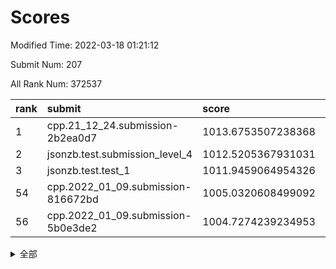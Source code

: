 # Scores

Modified Time: 2022-03-18 01:21:12

Submit Num: 207

All Rank Num: 372537

| rank |               submit               |       score        |       sigma        | pk_num |
| :--- | :--------------------------------- | :----------------- | :----------------- | :----- |
| 1    | cpp.21_12_24.submission-2b2ea0d7   | 1013.6753507238368 | 0.8204609525393414 | 7199   |
| 2    | jsonzb.test.submission_level_4     | 1012.5205367931031 | 0.7978294791783388 | 7204   |
| 3    | jsonzb.test.test_1                 | 1011.9459064954326 | 0.7861227315552166 | 7197   |
| 54   | cpp.2022_01_09.submission-816672bd | 1005.0320608499092 | 0.7087980055780754 | 7193   |
| 56   | cpp.2022_01_09.submission-5b0e3de2 | 1004.7274239234953 | 0.7241464195024976 | 7202   |


<details>
<summary>全部</summary>

| rank |                 submit                 |       score        |       sigma        | pk_num |
| :--- | :------------------------------------- | :----------------- | :----------------- | :----- |
| 1    | cpp.21_12_24.submission-2b2ea0d7       | 1013.6753507238368 | 0.8204609525393414 | 7199   |
| 2    | jsonzb.test.submission_level_4         | 1012.5205367931031 | 0.7978294791783388 | 7204   |
| 3    | jsonzb.test.test_1                     | 1011.9459064954326 | 0.7861227315552166 | 7197   |
| 4    | gobigger.level_3.submission_level_3_27 | 1011.7614248045534 | 0.7752580487218765 | 7200   |
| 5    | gobigger.level_3.submission_level_3_42 | 1011.3506620731414 | 0.7753304779035209 | 7206   |
| 6    | gobigger.level_3.submission_level_3_38 | 1011.2834316275173 | 0.762556017080446  | 7195   |
| 7    | gobigger.level_3.submission_level_3_43 | 1011.2380625647253 | 0.7477807067755119 | 7199   |
| 8    | gobigger.level_3.submission_level_3_6  | 1011.219978665873  | 0.7852160272858231 | 7194   |
| 9    | gobigger.level_3.submission_level_3_28 | 1011.101560889846  | 0.7499715730834082 | 7200   |
| 10   | gobigger.level_3.submission_level_3_31 | 1011.0558816430995 | 0.7684533388059089 | 7201   |
| 11   | gobigger.level_3.submission_level_3_30 | 1010.9729741546953 | 0.7561508696613795 | 7197   |
| 12   | gobigger.level_3.submission_level_3_17 | 1010.933991221839  | 0.7579097333429541 | 7201   |
| 13   | gobigger.level_3.submission_level_3_47 | 1010.8749191260816 | 0.7776888989952706 | 7197   |
| 14   | gobigger.level_3.submission_level_3_44 | 1010.8379325005649 | 0.7581593000435547 | 7199   |
| 15   | gobigger.level_3.submission_level_3_34 | 1010.7607642958412 | 0.7938250071018397 | 7198   |
| 16   | gobigger.level_3.submission_level_3_9  | 1010.6919321060046 | 0.7812446776347006 | 7200   |
| 17   | gobigger.level_3.submission_level_3_29 | 1010.6134896433979 | 0.7513952227183762 | 7198   |
| 18   | gobigger.level_3.submission_level_3_35 | 1010.6131793760464 | 0.7614067869170259 | 7199   |
| 19   | gobigger.level_3.submission_level_3_25 | 1010.5980831593956 | 0.7756478050646464 | 7199   |
| 20   | gobigger.level_3.submission_level_3_2  | 1010.5876190273548 | 0.7480110480052735 | 7196   |
| 21   | gobigger.level_3.submission_level_3_5  | 1010.5508938692996 | 0.768145448193138  | 7198   |
| 22   | gobigger.level_3.submission_level_3_33 | 1010.5247789744753 | 0.7566499336491581 | 7199   |
| 23   | gobigger.level_3.submission_level_3_49 | 1010.5193573648438 | 0.7597938063949463 | 7200   |
| 24   | gobigger.level_3.submission_level_3_36 | 1010.492865635396  | 0.7704424456151223 | 7199   |
| 25   | gobigger.level_3.submission_level_3_20 | 1010.4588504920946 | 0.7490878884705925 | 7200   |
| 26   | gobigger.level_3.submission_level_3_45 | 1010.4218668318773 | 0.7439526050551609 | 7201   |
| 27   | gobigger.level_3.submission_level_3_24 | 1010.3533936341787 | 0.7500778389222184 | 7200   |
| 28   | gobigger.level_3.submission_level_3_39 | 1010.2857696828432 | 0.7622889795029567 | 7194   |
| 29   | gobigger.level_3.submission_level_3_22 | 1010.2136651478172 | 0.7583367450958035 | 7200   |
| 30   | gobigger.level_3.submission_level_3_12 | 1010.1638144090684 | 0.7463645895422909 | 7197   |
| 31   | gobigger.level_3.submission_level_3_26 | 1010.1472330049697 | 0.7511269674384499 | 7201   |
| 32   | gobigger.level_3.submission_level_3_40 | 1010.1313131806893 | 0.7680761962423062 | 7196   |
| 33   | gobigger.level_3.submission_level_3_32 | 1010.0488743834145 | 0.7498569846357213 | 7194   |
| 34   | gobigger.level_3.submission_level_3_3  | 1010.0027474157213 | 0.7664587169156749 | 7201   |
| 35   | gobigger.level_3.submission_level_3_14 | 1009.8874701786152 | 0.7594694984734989 | 7200   |
| 36   | gobigger.level_3.submission_level_3_41 | 1009.8674310056019 | 0.7569041192590766 | 7194   |
| 37   | gobigger.level_3.submission_level_3_16 | 1009.8323554208037 | 0.7519816564175068 | 7196   |
| 38   | gobigger.level_3.submission_level_3_19 | 1009.8107544000205 | 0.7493284561068648 | 7201   |
| 39   | gobigger.level_3.submission_level_3_11 | 1009.738817869498  | 0.7661823778906311 | 7199   |
| 40   | gobigger.level_3.submission_level_3_1  | 1009.6712085935167 | 0.7726685560914378 | 7196   |
| 41   | gobigger.level_3.submission_level_3_4  | 1009.6711014042191 | 0.7710180564175979 | 7198   |
| 42   | gobigger.level_3.submission_level_3_13 | 1009.6635833660642 | 0.7421710985179074 | 7199   |
| 43   | gobigger.level_3.submission_level_3_23 | 1009.4585778484608 | 0.7466487614822338 | 7197   |
| 44   | gobigger.level_3.submission_level_3_37 | 1009.3938942435237 | 0.766653370951823  | 7205   |
| 45   | gobigger.level_3.submission_level_3_7  | 1009.3867814412382 | 0.7441436452184513 | 7202   |
| 46   | gobigger.level_3.submission_level_3_10 | 1009.3134669348656 | 0.7825788669410058 | 7203   |
| 47   | gobigger.level_3.submission_level_3_48 | 1009.1618360899993 | 0.752175740133004  | 7203   |
| 48   | gobigger.level_3.submission_level_3_0  | 1009.1616788469638 | 0.7750502476738044 | 7202   |
| 49   | gobigger.level_3.submission_level_3_18 | 1009.0814046474911 | 0.7358489669915214 | 7198   |
| 50   | gobigger.level_3.submission_level_3_21 | 1009.0706091313943 | 0.7625931521036682 | 7193   |
| 51   | gobigger.level_3.submission_level_3_15 | 1008.7975431163551 | 0.740869974137729  | 7203   |
| 52   | gobigger.level_3.submission_level_3_46 | 1008.5397843649429 | 0.7611552048352116 | 7203   |
| 53   | gobigger.level_3.submission_level_3_8  | 1008.2603514116121 | 0.7501712208680271 | 7201   |
| 54   | cpp.2022_01_09.submission-816672bd     | 1005.0320608499092 | 0.7087980055780754 | 7193   |
| 55   | gobigger.level_1.submission_level_1_28 | 1004.7882226770676 | 0.7166356520426594 | 7207   |
| 56   | cpp.2022_01_09.submission-5b0e3de2     | 1004.7274239234953 | 0.7241464195024976 | 7202   |
| 57   | gobigger.level_1.submission_level_1_20 | 1004.5004102275952 | 0.718154408715593  | 7200   |
| 58   | gobigger.level_1.submission_level_1_33 | 1004.4178167911131 | 0.721958095254603  | 7200   |
| 59   | gobigger.level_1.submission_level_1_43 | 1004.2385356321661 | 0.7280603972050103 | 7198   |
| 60   | gobigger.level_1.submission_level_1_27 | 1004.2161986845731 | 0.716907286951522  | 7201   |
| 61   | gobigger.level_1.submission_level_1_38 | 1004.1191354452086 | 0.7317995146568291 | 7199   |
| 62   | gobigger.level_1.submission_level_1_36 | 1004.1143910296225 | 0.7277864297824048 | 7202   |
| 63   | gobigger.level_1.submission_level_1_0  | 1003.9516601429318 | 0.7065423103246689 | 7200   |
| 64   | gobigger.level_1.submission_level_1_13 | 1003.8426497496855 | 0.7147296957219107 | 7200   |
| 65   | gobigger.level_1.submission_level_1_39 | 1003.805416073688  | 0.7291479045764195 | 7192   |
| 66   | gobigger.level_1.submission_level_1_32 | 1003.7123882833027 | 0.7166096631644719 | 7200   |
| 67   | gobigger.level_1.submission_level_1_42 | 1003.6757949369857 | 0.726054988983924  | 7200   |
| 68   | gobigger.level_1.submission_level_1_26 | 1003.6733194063713 | 0.7206589356041151 | 7198   |
| 69   | gobigger.level_1.submission_level_1_25 | 1003.6571030730958 | 0.7397781359702136 | 7200   |
| 70   | gobigger.level_1.submission_level_1_47 | 1003.6207409156394 | 0.7081822820579436 | 7195   |
| 71   | gobigger.level_1.submission_level_1_12 | 1003.562543500935  | 0.7079224621866903 | 7195   |
| 72   | gobigger.level_1.submission_level_1_8  | 1003.5489866980116 | 0.7262407746579075 | 7199   |
| 73   | gobigger.level_1.submission_level_1_11 | 1003.542944732747  | 0.736198394005816  | 7203   |
| 74   | gobigger.level_1.submission_level_1_44 | 1003.4817328004458 | 0.7130503050830911 | 7199   |
| 75   | gobigger.level_1.submission_level_1_29 | 1003.4786955070088 | 0.7180035690179748 | 7198   |
| 76   | gobigger.level_1.submission_level_1_35 | 1003.3940040808504 | 0.7258479990337249 | 7199   |
| 77   | gobigger.level_1.submission_level_1_2  | 1003.3700875012864 | 0.7278233016874456 | 7199   |
| 78   | gobigger.level_1.submission_level_1_3  | 1003.3470426429063 | 0.7202962794947078 | 7198   |
| 79   | gobigger.level_1.submission_level_1_17 | 1003.3400230920905 | 0.7167791489459965 | 7199   |
| 80   | gobigger.level_1.submission_level_1_23 | 1003.3233534702009 | 0.7262257101500446 | 7199   |
| 81   | gobigger.level_1.submission_level_1_48 | 1003.2815110749503 | 0.7140135487756956 | 7197   |
| 82   | gobigger.level_1.submission_level_1_34 | 1003.2701876030548 | 0.7197968389141586 | 7196   |
| 83   | gobigger.level_1.submission_level_1_30 | 1003.2236665762044 | 0.7125609317031886 | 7194   |
| 84   | gobigger.level_1.submission_level_1_1  | 1003.1135364693962 | 0.7166501974488737 | 7202   |
| 85   | gobigger.level_1.submission_level_1_37 | 1003.0995995725889 | 0.7290068877152694 | 7202   |
| 86   | gobigger.level_1.submission_level_1_19 | 1003.0849358053424 | 0.7203168502449392 | 7201   |
| 87   | gobigger.level_1.submission_level_1_16 | 1003.0714896173223 | 0.7185618783687946 | 7203   |
| 88   | gobigger.level_1.submission_level_1_46 | 1003.0292900802688 | 0.7177155411071086 | 7194   |
| 89   | gobigger.level_1.submission_level_1_6  | 1003.019824975477  | 0.7242062830629344 | 7195   |
| 90   | gobigger.level_1.submission_level_1_49 | 1003.0103850894064 | 0.7236691637313847 | 7197   |
| 91   | gobigger.level_1.submission_level_1_21 | 1002.8513663661396 | 0.7108101669600758 | 7197   |
| 92   | gobigger.level_1.submission_level_1_15 | 1002.8366044821238 | 0.7094967751356969 | 7200   |
| 93   | gobigger.level_1.submission_level_1_9  | 1002.8042086413465 | 0.7091357688245783 | 7195   |
| 94   | gobigger.level_1.submission_level_1_14 | 1002.7833912839365 | 0.7188338974167106 | 7202   |
| 95   | gobigger.level_1.submission_level_1_31 | 1002.7381697641612 | 0.7173780267370342 | 7200   |
| 96   | gobigger.level_1.submission_level_1_40 | 1002.7246543653866 | 0.7188236136312648 | 7196   |
| 97   | gobigger.level_1.submission_level_1_5  | 1002.7119072215936 | 0.7069555512225889 | 7202   |
| 98   | gobigger.level_1.submission_level_1_45 | 1002.6996300948431 | 0.7095808394212314 | 7197   |
| 99   | gobigger.level_1.submission_level_1_4  | 1002.6789153319377 | 0.7129175370558704 | 7194   |
| 100  | gobigger.level_1.submission_level_1_24 | 1002.5681593842476 | 0.7267028125876582 | 7196   |
| 101  | gobigger.level_1.submission_level_1_18 | 1002.4211992823782 | 0.7107968184487763 | 7200   |
| 102  | gobigger.level_1.submission_level_1_7  | 1002.1607893659443 | 0.7189351761945916 | 7196   |
| 103  | gobigger.level_1.submission_level_1_22 | 1002.0144422243044 | 0.7219219972955386 | 7198   |
| 104  | gobigger.level_1.submission_level_1_10 | 1001.9492605467815 | 0.7195838256395864 | 7198   |
| 105  | gobigger.level_1.submission_level_1_41 | 1001.8930739277699 | 0.714750467690024  | 7196   |
| 106  | gobigger.random.submission_random_4    | 997.0328855223561  | 0.7038622521604285 | 7199   |
| 107  | gobigger.random.submission_random_42   | 996.9614337013187  | 0.6999654576922267 | 7196   |
| 108  | gobigger.random.submission_random_0    | 996.892335478286   | 0.7091188155832602 | 7198   |
| 109  | gobigger.random.submission_random_2    | 996.7534423014309  | 0.7114205691240856 | 7196   |
| 110  | gobigger.random.submission_random_33   | 996.6631230236594  | 0.7216370232894916 | 7201   |
| 111  | gobigger.random.submission_random_47   | 996.6107994237215  | 0.7064524488096731 | 7199   |
| 112  | gobigger.random.submission_random_12   | 996.6091486741851  | 0.7269127077092916 | 7198   |
| 113  | gobigger.random.submission_random_14   | 996.5883657941375  | 0.7198588798087533 | 7204   |
| 114  | gobigger.random.submission_random_24   | 996.5561400196182  | 0.7105169488860664 | 7201   |
| 115  | gobigger.random.submission_random_46   | 996.5269979771329  | 0.7143622557878089 | 7200   |
| 116  | gobigger.random.submission_random_49   | 996.4848703434634  | 0.7228925003841558 | 7201   |
| 117  | gobigger.random.submission_random_43   | 996.3907166573955  | 0.7117714355628512 | 7195   |
| 118  | gobigger.random.submission_random_41   | 996.3762062609443  | 0.7247901401145275 | 7200   |
| 119  | gobigger.random.submission_random_27   | 996.3620479522374  | 0.7097189788571625 | 7198   |
| 120  | gobigger.random.submission_random_6    | 996.3602649890684  | 0.704069338300334  | 7198   |
| 121  | gobigger.random.submission_random_31   | 996.3488209883617  | 0.7116848169286505 | 7198   |
| 122  | gobigger.random.submission_random_38   | 996.3452094638322  | 0.7021687282304521 | 7195   |
| 123  | gobigger.random.submission_random_21   | 996.3414286177808  | 0.7101844223686056 | 7197   |
| 124  | gobigger.random.submission_random_22   | 996.2506543953974  | 0.7111657084328488 | 7199   |
| 125  | gobigger.random.submission_random_17   | 996.2183133647582  | 0.7108284134256827 | 7200   |
| 126  | gobigger.random.submission_random_28   | 996.2043749510326  | 0.7118117243916398 | 7194   |
| 127  | gobigger.random.submission_random_7    | 996.1826625922251  | 0.7092333926363694 | 7194   |
| 128  | gobigger.random.submission_random_45   | 996.1743597103249  | 0.7029319754113005 | 7197   |
| 129  | gobigger.random.submission_random_44   | 996.1556777913015  | 0.7213862500452631 | 7196   |
| 130  | gobigger.random.submission_random_37   | 996.1529900549269  | 0.7114509787768757 | 7197   |
| 131  | gobigger.random.submission_random_19   | 996.0618589952627  | 0.7176291534560785 | 7200   |
| 132  | gobigger.random.submission_random_26   | 996.06182494996    | 0.7168063178642381 | 7200   |
| 133  | gobigger.random.submission_random_9    | 996.0044671027869  | 0.7103193483431445 | 7199   |
| 134  | gobigger.random.submission_random_39   | 995.9349014561834  | 0.709605703017917  | 7200   |
| 135  | gobigger.random.submission_random_16   | 995.9012365985055  | 0.7289056010073119 | 7200   |
| 136  | gobigger.random.submission_random_11   | 995.8797708125004  | 0.7137042168409223 | 7204   |
| 137  | gobigger.random.submission_random_23   | 995.8752395463423  | 0.7050153887065131 | 7198   |
| 138  | gobigger.random.submission_random_48   | 995.8504925559866  | 0.7186660588020339 | 7200   |
| 139  | gobigger.random.submission_random_3    | 995.8425426229944  | 0.7149305649719585 | 7205   |
| 140  | gobigger.random.submission_random_18   | 995.8252129520021  | 0.709122002917928  | 7199   |
| 141  | gobigger.random.submission_random_29   | 995.7578819923059  | 0.6996041786603845 | 7200   |
| 142  | gobigger.random.submission_random_34   | 995.7119496100196  | 0.7154111849757397 | 7199   |
| 143  | gobigger.random.submission_random_5    | 995.5580257683624  | 0.7087703928953606 | 7199   |
| 144  | gobigger.random.submission_random_20   | 995.5121667716296  | 0.7172282403525859 | 7196   |
| 145  | gobigger.random.submission_random_35   | 995.510385622091   | 0.7067654256675756 | 7203   |
| 146  | gobigger.random.submission_random_10   | 995.4917127084851  | 0.7062920937558065 | 7198   |
| 147  | gobigger.random.submission_random_15   | 995.4757877534759  | 0.7057697112810052 | 7201   |
| 148  | gobigger.random.submission_random_30   | 995.3028208011892  | 0.7106603183125376 | 7199   |
| 149  | gobigger.random.submission_random_8    | 995.2215351334203  | 0.6987266794597858 | 7199   |
| 150  | gobigger.random.submission_random_25   | 995.163222796927   | 0.7066025410527536 | 7196   |
| 151  | gobigger.random.submission_random_32   | 995.1606121471378  | 0.710114217914299  | 7199   |
| 152  | gobigger.random.submission_random_1    | 995.0934323615511  | 0.7143235121469721 | 7199   |
| 153  | gobigger.random.submission_random_36   | 994.8893654556845  | 0.714362030400282  | 7191   |
| 154  | gobigger.random.submission_random_13   | 994.598072758801   | 0.7163524367321912 | 7200   |
| 155  | gobigger.random.submission_random_40   | 994.5544453474686  | 0.7233822321294634 | 7199   |
| 156  | gobigger.level_2.submission_level_2_41 | 994.0817578821459  | 0.7227129917916969 | 7195   |
| 157  | gobigger.level_2.submission_level_2_46 | 993.929332114669   | 0.7366680059920957 | 7196   |
| 158  | gobigger.level_2.submission_level_2_43 | 993.4882952979176  | 0.7488320428805814 | 7197   |
| 159  | gobigger.level_2.submission_level_2_22 | 993.4037834098322  | 0.7373422995857224 | 7194   |
| 160  | gobigger.level_2.submission_level_2_12 | 993.3224883295159  | 0.7362378664646062 | 7196   |
| 161  | gobigger.level_2.submission_level_2_45 | 993.2997472051059  | 0.7427854692054237 | 7202   |
| 162  | gobigger.level_2.submission_level_2_18 | 993.2245541090414  | 0.7270026760702316 | 7203   |
| 163  | gobigger.level_2.submission_level_2_32 | 993.2018728100684  | 0.7286597637699009 | 7198   |
| 164  | gobigger.level_2.submission_level_2_42 | 993.0579736219366  | 0.7354256095394442 | 7202   |
| 165  | gobigger.level_2.submission_level_2_27 | 993.0482627199374  | 0.7411031968813812 | 7196   |
| 166  | gobigger.level_2.submission_level_2_35 | 992.7658849614567  | 0.7451930297841257 | 7199   |
| 167  | gobigger.level_2.submission_level_2_44 | 992.7027887869073  | 0.757142411989312  | 7202   |
| 168  | gobigger.level_2.submission_level_2_10 | 992.5098699456724  | 0.7531996635210869 | 7202   |
| 169  | gobigger.level_2.submission_level_2_20 | 992.4997303810231  | 0.7628453841181282 | 7202   |
| 170  | gobigger.level_2.submission_level_2_0  | 992.2055847389015  | 0.7439834317537141 | 7203   |
| 171  | gobigger.level_2.submission_level_2_11 | 992.2016594667546  | 0.7588292956639309 | 7196   |
| 172  | gobigger.level_2.submission_level_2_49 | 992.177457270576   | 0.7486156332457634 | 7200   |
| 173  | gobigger.level_2.submission_level_2_15 | 992.1540820151857  | 0.7430450023844569 | 7198   |
| 174  | gobigger.level_2.submission_level_2_13 | 992.1363187719797  | 0.7499970008800035 | 7196   |
| 175  | gobigger.level_2.submission_level_2_19 | 992.1338277777878  | 0.7475680369746067 | 7199   |
| 176  | gobigger.level_2.submission_level_2_24 | 992.1254620973464  | 0.755617823953022  | 7198   |
| 177  | gobigger.level_2.submission_level_2_48 | 992.1143984227102  | 0.7463559650526207 | 7201   |
| 178  | gobigger.level_2.submission_level_2_3  | 992.0639908562733  | 0.7462831005075944 | 7200   |
| 179  | gobigger.level_2.submission_level_2_39 | 992.0243845959404  | 0.7387749510505448 | 7197   |
| 180  | gobigger.level_2.submission_level_2_33 | 992.0066374223645  | 0.7574783585039209 | 7204   |
| 181  | gobigger.level_2.submission_level_2_9  | 991.9562974109961  | 0.7539760326338226 | 7202   |
| 182  | gobigger.level_2.submission_level_2_4  | 991.9446198920554  | 0.746035419625872  | 7202   |
| 183  | gobigger.level_2.submission_level_2_16 | 991.8379592891024  | 0.7667513511512939 | 7195   |
| 184  | gobigger.level_2.submission_level_2_17 | 991.8256859578441  | 0.7487999747862899 | 7195   |
| 185  | gobigger.level_2.submission_level_2_2  | 991.8185879897092  | 0.7458425358794654 | 7201   |
| 186  | gobigger.level_2.submission_level_2_5  | 991.6762048882925  | 0.7407241944519933 | 7199   |
| 187  | gobigger.level_2.submission_level_2_34 | 991.5648540816651  | 0.7612593576772653 | 7196   |
| 188  | gobigger.level_2.submission_level_2_30 | 991.5452083121326  | 0.7353984862040597 | 7203   |
| 189  | gobigger.level_2.submission_level_2_31 | 991.432422685212   | 0.750851464259525  | 7200   |
| 190  | gobigger.level_2.submission_level_2_1  | 991.4069294311716  | 0.7439564307914365 | 7195   |
| 191  | gobigger.level_2.submission_level_2_40 | 991.3822548050015  | 0.7587496246393516 | 7198   |
| 192  | gobigger.level_2.submission_level_2_28 | 991.3342184251206  | 0.7293913042095916 | 7199   |
| 193  | gobigger.level_2.submission_level_2_21 | 991.2533818972411  | 0.7668819622518867 | 7204   |
| 194  | gobigger.level_2.submission_level_2_37 | 991.1904697283283  | 0.750067948636436  | 7196   |
| 195  | gobigger.level_2.submission_level_2_47 | 991.1528422272229  | 0.7462857275769821 | 7197   |
| 196  | gobigger.level_2.submission_level_2_6  | 991.0648614281982  | 0.7562654851099849 | 7200   |
| 197  | gobigger.level_2.submission_level_2_29 | 991.060181728075   | 0.7525420732608793 | 7200   |
| 198  | gobigger.level_2.submission_level_2_14 | 990.9295829193371  | 0.7495483062644731 | 7200   |
| 199  | gobigger.level_2.submission_level_2_38 | 990.9187845220155  | 0.7530045873321759 | 7195   |
| 200  | gobigger.level_2.submission_level_2_36 | 990.8378506289963  | 0.7537349664151156 | 7200   |
| 201  | gobigger.level_2.submission_level_2_23 | 990.4343288420172  | 0.7376944003695669 | 7204   |
| 202  | gobigger.level_2.submission_level_2_26 | 990.3911455493502  | 0.7600392424115291 | 7200   |
| 203  | gobigger.level_2.submission_level_2_8  | 990.3531335771626  | 0.7661419545903746 | 7194   |
| 204  | gobigger.level_2.submission_level_2_7  | 990.1743210946345  | 0.7738404329359253 | 7197   |
| 205  | gobigger.level_2.submission_level_2_25 | 989.9736293664715  | 0.758122281255179  | 7198   |
| 206  | gobigger.none.submission_none_0        | 977.0693690719185  | 1.3197303121642028 | 7199   |
| 207  | gobigger.none.submission_none_1        | 975.3259865003042  | 1.4645493627845865 | 7197   |

</details>